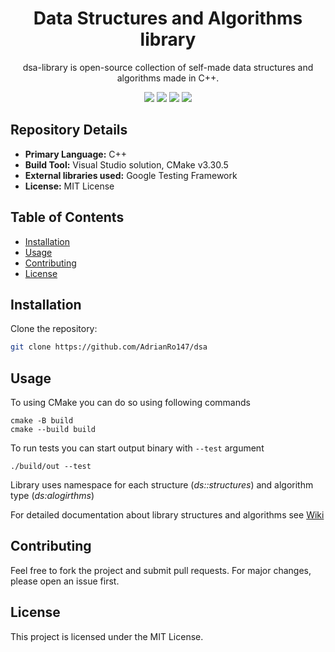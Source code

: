 <div align="center">

  # Data Structures and Algorithms library
  
  dsa-library is open-source collection of self-made data structures and algorithms made in C++.


  <img src="https://badgen.net/github/license/adrianro147/dsa">
  <img src="https://badgen.net/github/stars/adrianro147/dsa">
  <img src="https://badgen.net/github/contributors/adrianro147/dsa">
  <img src="https://badgen.net/github/commits/adrianro147/dsa">
</div>

## Repository Details

- **Primary Language:** C++
- **Build Tool:** Visual Studio solution, CMake v3.30.5
- **External libraries used:** Google Testing Framework
- **License:** MIT License

## Table of Contents

- [Installation](#installation)
- [Usage](#usage)
- [Contributing](#contributing)
- [License](#license)

## Installation

Clone the repository:

~~~bash
git clone https://github.com/AdrianRo147/dsa
~~~

## Usage

To using CMake you can do so using following commands

```
cmake -B build
cmake --build build
```

To run tests you can start output binary with `--test` argument

```
./build/out --test
```

Library uses namespace for each structure (_ds::structures_) and algorithm type (_ds:alogirthms_)

For detailed documentation about library structures and algorithms see [Wiki](https://github.com/AdrianRo147/dsa/wiki/Library-Documentation)

## Contributing

Feel free to fork the project and submit pull requests. For major changes, please open an issue first.

## License

This project is licensed under the MIT License.

    
